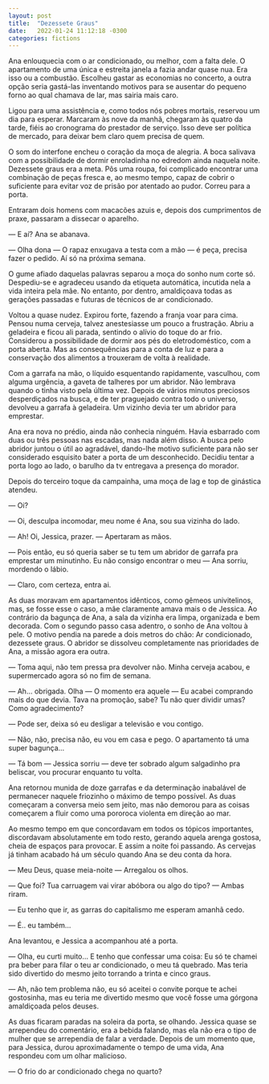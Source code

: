 ```yaml
---
layout: post
title:  "Dezessete Graus"
date:   2022-01-24 11:12:18 -0300
categories: fictions
---
```


Ana enlouquecia com o ar condicionado, ou melhor, com a falta dele. O apartamento de uma única e estreita janela a fazia andar quase nua. Era isso ou a combustão. Escolheu gastar as economias no concerto, a outra opção seria gastá-las inventando motivos para se ausentar do pequeno forno ao qual chamava de lar, mas sairia mais caro.

<!--more-->

Ligou para uma assistência e, como todos nós pobres mortais, reservou um dia para esperar. Marcaram às nove da manhã, chegaram às quatro da tarde, fiéis ao cronograma do prestador de serviço. Isso deve ser política de mercado, para deixar bem claro quem precisa de quem.

O som do interfone encheu o coração da moça de alegria. A boca salivava com a possibilidade de dormir enroladinha no edredom ainda naquela noite. Dezessete graus era a meta. Pôs uma roupa, foi complicado encontrar uma combinação de peças fresca e, ao mesmo tempo, capaz de cobrir o suficiente para evitar voz de prisão por atentado ao pudor. Correu para a porta.

Entraram dois homens com macacões azuis e, depois dos cumprimentos de praxe, passaram a dissecar o aparelho.

— E aí? Ana se abanava.

— Olha dona — O rapaz enxugava a testa com a mão — é peça, precisa fazer o pedido. Aí só na próxima semana.

O gume afiado daquelas palavras separou a moça do sonho num corte só. Despediu-se e agradeceu usando da etiqueta automática, incutida nela a vida inteira pela mãe. No entanto, por dentro, amaldiçoava todas as gerações passadas e futuras de técnicos de ar condicionado.

Voltou a quase nudez. Expirou forte, fazendo a franja voar para cima. Pensou numa cerveja, talvez anestesiasse um pouco a frustração. Abriu a geladeira e ficou ali parada, sentindo o alívio do toque do ar frio. Considerou a possibilidade de dormir aos pés do eletrodoméstico, com a porta aberta. Mas as consequências para a conta de luz e para a conservação dos alimentos a trouxeram de volta à realidade.

Com a garrafa na mão, o líquido esquentando rapidamente, vasculhou, com alguma urgência, a gaveta de talheres por um abridor. Não lembrava quando o tinha visto pela última vez. Depois de vários minutos preciosos desperdiçados na busca, e de ter praguejado contra todo o universo, devolveu a garrafa à geladeira. Um vizinho devia ter um abridor para emprestar.

Ana era nova no prédio, ainda não conhecia ninguém. Havia esbarrado com duas ou três pessoas nas escadas, mas nada além disso. A busca pelo abridor juntou o útil ao agradável, dando-lhe motivo suficiente para não ser considerado esquisito bater a porta de um desconhecido. Decidiu tentar a porta logo ao lado, o barulho da tv entregava a presença do morador.

Depois do terceiro toque da campainha, uma moça de lag e top de ginástica atendeu.

— Oi?

— Oi, desculpa incomodar, meu nome é Ana, sou sua vizinha do lado.

— Ah! Oi, Jessica, prazer. — Apertaram as mãos.

— Pois então, eu só queria saber se tu tem um abridor de garrafa pra emprestar um minutinho. Eu não consigo encontrar o meu — Ana sorriu, mordendo o lábio.

— Claro, com certeza, entra ai.

As duas moravam em apartamentos idênticos, como gêmeos univitelinos, mas, se fosse esse o caso, a mãe claramente amava mais o de Jessica. Ao contrário da bagunça de Ana, a sala da vizinha era limpa, organizada e bem decorada. Com o segundo passo casa adentro, o sonho de Ana voltou à pele. O motivo pendia na parede a dois metros do chão: Ar condicionado, dezessete graus. O abridor se dissolveu completamente nas prioridades de Ana, a missão agora era outra.

— Toma aqui, não tem pressa pra devolver não. Minha cerveja acabou, e supermercado agora só no fim de semana.

— Ah… obrigada. Olha — O momento era aquele — Eu acabei comprando mais do que devia. Tava na promoção, sabe? Tu não quer dividir umas? Como agradecimento?

— Pode ser, deixa só eu desligar a televisão e vou contigo.

— Não, não, precisa não, eu vou em casa e pego. O apartamento tá uma super bagunça…

— Tá bom — Jessica sorriu — deve ter sobrado algum salgadinho pra beliscar, vou procurar enquanto tu volta.

Ana retornou munida de doze garrafas e da determinação inabalável de permanecer naquele friozinho o máximo de tempo possível. As duas começaram a conversa meio sem jeito, mas não demorou para as coisas começarem a fluir como uma pororoca violenta em direção ao mar.

Ao mesmo tempo em que concordavam em todos os tópicos importantes, discordavam absolutamente em todo resto, gerando aquela arenga gostosa, cheia de espaços para provocar. E assim a noite foi passando. As cervejas já tinham acabado há um século quando Ana se deu conta da hora.

— Meu Deus, quase meia-noite — Arregalou os olhos.

— Que foi? Tua carruagem vai virar abóbora ou algo do tipo? — Ambas riram.

— Eu tenho que ir, as garras do capitalismo me esperam amanhã cedo.

— É.. eu também…

Ana levantou, e Jessica a acompanhou até a porta.

— Olha, eu curti muito… E tenho que confessar uma coisa: Eu só te chamei pra beber para filar o teu ar condicionado, o meu tá quebrado. Mas teria sido divertido do mesmo jeito torrando a trinta e cinco graus.

— Ah, não tem problema não, eu só aceitei o convite porque te achei gostosinha, mas eu teria me divertido mesmo que você fosse uma górgona amaldiçoada pelos deuses.

As duas ficaram paradas na soleira da porta, se olhando. Jessica quase se arrependeu do comentário, era a bebida falando, mas ela não era o tipo de mulher que se arrependia de falar a verdade. Depois de um momento que, para Jessica, durou aproximadamente o tempo de uma vida, Ana respondeu com um olhar malicioso.

— O frio do ar condicionado chega no quarto?